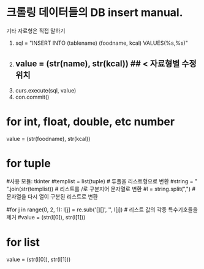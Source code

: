 # 크롤링 데이터들의 DB insert manual.
기타 자료형은 직접 말하기

1. sql = "INSERT INTO (tablename) (foodname, kcal) VALUES(%s,%s)"
2. ## value = (str(name), str(kcal)) ## < 자료형별 수정 위치
3. curs.execute(sql, value)
4. con.commit()


# for int, float, double, etc number
value = (str(foodname), str(kcal))

# for tuple
#사용 모듈: tkinter
#templist = list(tuple)  # 튜플을 리스트형으로 변환
#string = " ".join(str(templist))  # 리스트를 /로 구분지어 문자열로 변환
#l = string.split(",")  # 문자열을 다시 열이 구분된 리스트로 변환

#for j in range(0, 2, 1):
    l[j] = re.sub('[][]', '', l[j])  # 리스트 값의 각종 특수기호들을 제거
#value = (str(l[0]), str(l[1]))

# for list
value = (str(l[0]), str(l[1]))
